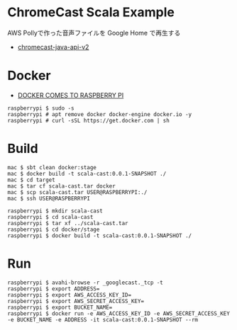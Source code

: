 ChromeCast Scala Example
========================

AWS Pollyで作った音声ファイルを Google Home で再生する

* [chromecast-java-api-v2](https://github.com/vitalidze/chromecast-java-api-v2)

# Docker

* [DOCKER COMES TO RASPBERRY PI](https://www.raspberrypi.org/blog/docker-comes-to-raspberry-pi/)

```
raspberrypi $ sudo -s
raspberrypi # apt remove docker docker-engine docker.io -y
raspberrypi # curl -sSL https://get.docker.com | sh
```

# Build

```
mac $ sbt clean docker:stage
mac $ docker build -t scala-cast:0.0.1-SNAPSHOT ./
mac $ cd target
mac $ tar cf scala-cast.tar docker
mac $ scp scala-cast.tar USER@RASPBERRYPI:./
mac $ ssh USER@RASPBERRYPI

raspberrypi $ mkdir scala-cast
raspberrypi $ cd scala-cast
raspberrypi $ tar xf ../scala-cast.tar
raspberrypi $ cd docker/stage
raspberrypi $ docker build -t scala-cast:0.0.1-SNAPSHOT ./
```

# Run

```
raspberrypi $ avahi-browse -r _googlecast._tcp -t
raspberrypi $ export ADDRESS=
raspberrypi $ export AWS_ACCESS_KEY_ID=
raspberrypi $ export AWS_SECRET_ACCESS_KEY=
raspberrypi $ export BUCKET_NAME=
raspberrypi $ docker run -e AWS_ACCESS_KEY_ID -e AWS_SECRET_ACCESS_KEY -e BUCKET_NAME -e ADDRESS -it scala-cast:0.0.1-SNAPSHOT --rm
```
